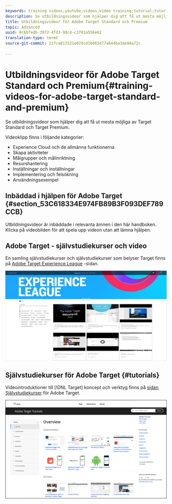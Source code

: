 ```yaml
---
keywords: training videos;youtube;videos;video training;tutorial;tutorials;video
description: Se utbildningsvideor som hjälper dig att få ut mesta möjliga av Target Standard och Target Premium.
title: Utbildningsvideor för Adobe Target Standard och Premium
topic: Advanced
uuid: 8c6bfedb-3972-4fd3-98c4-c3781a556e62
translation-type: tm+mt
source-git-commit: 217ca811521e67dcd1b063d77a644ba3ae94a72c

---
```



# Utbildningsvideor för Adobe Target Standard och Premium{#training-videos-for-adobe-target-standard-and-premium}

Se utbildningsvideor som hjälper dig att få ut mesta möjliga av Target Standard och Target Premium.

Videoklipp finns i följande kategorier:

* Experience Cloud och de allmänna funktionerna
* Skapa aktiviteter
* Målgrupper och målinriktning
* Resurshantering
* Inställningar och inställningar
* Implementering och felsökning
* Användningsexempel

## Inbäddad i hjälpen för Adobe Target {#section_53C618334E974FB89B3F093DEF789CCB}

Utbildningsvideor är inbäddade i relevanta ämnen i den här handboken. Klicka på videobilden för att spela upp videon utan att lämna hjälpen.

## Adobe Target - självstudiekurser och video

En samling självstudiekurser och självstudiekurser som belyser Target finns på [Adobe Target Experience League](https://guided.adobe.com/#recommended/solutions/target) -sidan.

![Experience League-videor](/help/c-intro/assets/experience-league.png)

## Självstudiekurser för Adobe Target {#tutorials}

Videointroduktioner till [!DNL Target] koncept och verktyg finns på [sidan Självstudiekurser](https://docs.adobe.com/content/help/en/target-learn/tutorials/overview.html) för Adobe Target.

![Självstudiekurser för Adobe Target](/help/c-intro/assets/adobe-target-tutorials-new.png)